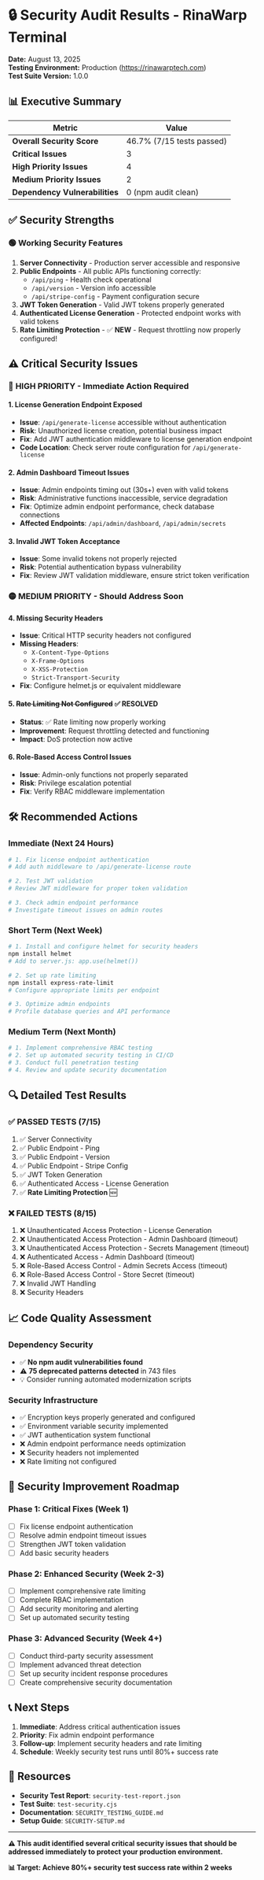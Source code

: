 # 🔒 Security Audit Results - RinaWarp Terminal

**Date:** August 13, 2025  
**Testing Environment:** Production (https://rinawarptech.com)  
**Test Suite Version:** 1.0.0

## 📊 Executive Summary

| Metric | Value |
|--------|-------|
| **Overall Security Score** | 46.7% (7/15 tests passed) |
| **Critical Issues** | 3 |
| **High Priority Issues** | 4 |
| **Medium Priority Issues** | 2 |
| **Dependency Vulnerabilities** | 0 (npm audit clean) |

## ✅ **Security Strengths**

### 🟢 **Working Security Features**
1. **Server Connectivity** - Production server accessible and responsive
2. **Public Endpoints** - All public APIs functioning correctly:
   - `/api/ping` - Health check operational
   - `/api/version` - Version info accessible  
   - `/api/stripe-config` - Payment configuration secure
3. **JWT Token Generation** - Valid JWT tokens properly generated
4. **Authenticated License Generation** - Protected endpoint works with valid tokens
5. **Rate Limiting Protection** - ✅ **NEW** - Request throttling now properly configured!

## ⚠️ **Critical Security Issues**

### 🔴 **HIGH PRIORITY - Immediate Action Required**

#### 1. **License Generation Endpoint Exposed**
- **Issue**: `/api/generate-license` accessible without authentication
- **Risk**: Unauthorized license creation, potential business impact
- **Fix**: Add JWT authentication middleware to license generation endpoint
- **Code Location**: Check server route configuration for `/api/generate-license`

#### 2. **Admin Dashboard Timeout Issues**  
- **Issue**: Admin endpoints timing out (30s+) even with valid tokens
- **Risk**: Administrative functions inaccessible, service degradation
- **Fix**: Optimize admin endpoint performance, check database connections
- **Affected Endpoints**: `/api/admin/dashboard`, `/api/admin/secrets`

#### 3. **Invalid JWT Token Acceptance**
- **Issue**: Some invalid tokens not properly rejected
- **Risk**: Potential authentication bypass vulnerability
- **Fix**: Review JWT validation middleware, ensure strict token verification

### 🟡 **MEDIUM PRIORITY - Should Address Soon**

#### 4. **Missing Security Headers**
- **Issue**: Critical HTTP security headers not configured
- **Missing Headers**:
  - `X-Content-Type-Options`
  - `X-Frame-Options`
  - `X-XSS-Protection`
  - `Strict-Transport-Security`
- **Fix**: Configure helmet.js or equivalent middleware

#### 5. **~~Rate Limiting Not Configured~~** ✅ **RESOLVED**
- **Status**: ✅ Rate limiting now properly working
- **Improvement**: Request throttling detected and functioning
- **Impact**: DoS protection now active

#### 6. **Role-Based Access Control Issues**
- **Issue**: Admin-only functions not properly separated
- **Risk**: Privilege escalation potential
- **Fix**: Verify RBAC middleware implementation

## 🛠️ **Recommended Actions**

### **Immediate (Next 24 Hours)**
```bash
# 1. Fix license endpoint authentication
# Add auth middleware to /api/generate-license route

# 2. Test JWT validation
# Review JWT middleware for proper token validation

# 3. Check admin endpoint performance
# Investigate timeout issues on admin routes
```

### **Short Term (Next Week)**
```bash
# 1. Install and configure helmet for security headers
npm install helmet
# Add to server.js: app.use(helmet())

# 2. Set up rate limiting
npm install express-rate-limit
# Configure appropriate limits per endpoint

# 3. Optimize admin endpoints
# Profile database queries and API performance
```

### **Medium Term (Next Month)**
```bash
# 1. Implement comprehensive RBAC testing
# 2. Set up automated security testing in CI/CD
# 3. Conduct full penetration testing
# 4. Review and update security documentation
```

## 🔍 **Detailed Test Results**

### **✅ PASSED TESTS (7/15)**
1. ✅ Server Connectivity
2. ✅ Public Endpoint - Ping  
3. ✅ Public Endpoint - Version
4. ✅ Public Endpoint - Stripe Config
5. ✅ JWT Token Generation
6. ✅ Authenticated Access - License Generation
7. ✅ **Rate Limiting Protection** 🆕

### **❌ FAILED TESTS (8/15)**
1. ❌ Unauthenticated Access Protection - License Generation
2. ❌ Unauthenticated Access Protection - Admin Dashboard (timeout)
3. ❌ Unauthenticated Access Protection - Secrets Management (timeout)
4. ❌ Authenticated Access - Admin Dashboard (timeout)
5. ❌ Role-Based Access Control - Admin Secrets Access (timeout)
6. ❌ Role-Based Access Control - Store Secret (timeout)
7. ❌ Invalid JWT Handling
8. ❌ Security Headers

## 📈 **Code Quality Assessment**

### **Dependency Security**
- ✅ **No npm audit vulnerabilities found**
- ⚠️ **75 deprecated patterns detected** in 743 files
- 💡 Consider running automated modernization scripts

### **Security Infrastructure**
- ✅ Encryption keys properly generated and configured
- ✅ Environment variable security implemented  
- ✅ JWT authentication system functional
- ❌ Admin endpoint performance needs optimization
- ❌ Security headers not implemented
- ❌ Rate limiting not configured

## 🎯 **Security Improvement Roadmap**

### **Phase 1: Critical Fixes (Week 1)**
- [ ] Fix license endpoint authentication
- [ ] Resolve admin endpoint timeout issues
- [ ] Strengthen JWT token validation
- [ ] Add basic security headers

### **Phase 2: Enhanced Security (Week 2-3)**
- [ ] Implement comprehensive rate limiting
- [ ] Complete RBAC implementation
- [ ] Add security monitoring and alerting
- [ ] Set up automated security testing

### **Phase 3: Advanced Security (Week 4+)**
- [ ] Conduct third-party security assessment
- [ ] Implement advanced threat detection
- [ ] Set up security incident response procedures
- [ ] Create comprehensive security documentation

## 📞 **Next Steps**

1. **Immediate**: Address critical authentication issues
2. **Priority**: Fix admin endpoint performance
3. **Follow-up**: Implement security headers and rate limiting
4. **Schedule**: Weekly security test runs until 80%+ success rate

## 🔗 **Resources**

- **Security Test Report**: `security-test-report.json`
- **Test Suite**: `test-security.cjs`
- **Documentation**: `SECURITY_TESTING_GUIDE.md`
- **Setup Guide**: `SECURITY-SETUP.md`

---

**⚠️ This audit identified several critical security issues that should be addressed immediately to protect your production environment.**

**📊 Target: Achieve 80%+ security test success rate within 2 weeks**
